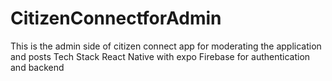 # CitizenConnectforAdmin
This is the admin side of citizen connect app for moderating the application and posts
Tech Stack
React Native with expo
Firebase for authentication and backend
